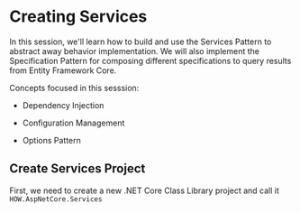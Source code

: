 # Creating Services

In this session, we'll learn how to build and use the Services Pattern to abstract away behavior implementation.  We will also implement the Specification Pattern for composing different specifications to query results from Entity Framework Core.

Concepts focused in this sesssion:

- Dependency Injection

- Configuration Management

- Options Pattern

## Create Services Project

First, we need to create a new .NET Core Class Library project and call it `HOW.AspNetCore.Services`
